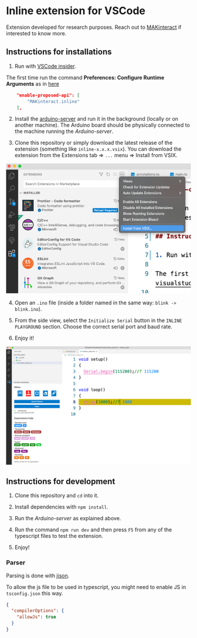 # Inline extension for VSCode

Extension developed for research purposes. Reach out to [MAKinteract](https://makinteract.kaist.ac.kr) if interested to know more.

## Instructions for installations

1. Run with [VSCode insider](https://code.visualstudio.com/insiders/).

The first time run the command **Preferences: Configure Runtime Arguments** as in [here](https://code.visualstudio.com/api/advanced-topics/using-proposed-api)

```json
    "enable-proposed-api": [
        "MAKinteract.inline"
    ],
```

2. Install the [arduino-server](https://github.com/makinteract/arduino-server) and run it in the background (locally or on another machine). The Arduino board should be physically connected to the machine running the _Arduino-server_.

3. Clone this repository or simply download the latest release of the extension (something like `inline-x.x.x.vsix`). You can download the extension from the Extensions tab => `...` menu => Install from VSIX.

![](/images/vsix_install.png)

4. Open an `.ino` file (inside a folder named in the same way: `blink -> blink.ino`).

5. From the side view, select the `Initialize Serial` button in the `INLINE PLAYGROUND` section. Choose the correct serial port and baud rate.

6. Enjoy it!

![](/images/screenshot.png)

## Instructions for development

1. Clone this repository and `cd` into it.

2. Install dependencies with `npm install`.

3. Run the _Arduino-server_ as explained above.

4. Run the command `npm run dev` and then press `F5` from any of the typescript files to test the extension.

5. Enjoy!

### Parser

Parsing is done with [jison](https://gerhobbelt.github.io/jison/docs/).

To allow the js file to be used in typescript, you might need to enable JS in `tsconfig.json` this way.

```json
{
  "compilerOptions": {
    "allowJs": true
  }
}
```

